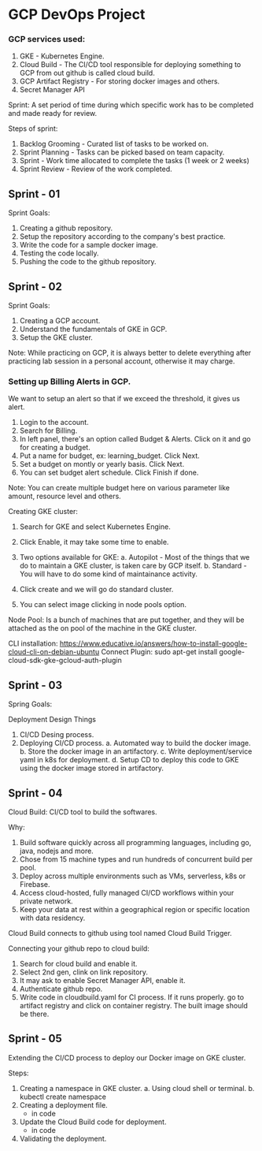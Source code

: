 # GCP DevOps Project


### GCP services used:
1. GKE - Kubernetes Engine.
2. Cloud Build - The CI/CD tool responsible for deploying something to GCP from out github is called cloud build. 
3. GCP Artifact Registry - For storing docker images and others. 
4. Secret Manager API


Sprint: A set period of time during which specific work has to be completed and made ready for review. 

Steps of sprint:
1. Backlog Grooming - Curated list of tasks to be worked on. 
2. Sprint Planning - Tasks can be picked based on team capacity. 
3. Sprint - Work time allocated to complete the tasks (1 week or 2 weeks)
4. Sprint Review - Review of the work completed. 


## Sprint - 01 

Sprint Goals: 
1. Creating a github repository. 
2. Setup the repository according to the company's best practice. 
3. Write the code for a sample docker image. 
4. Testing the code locally. 
5. Pushing the code to the github repository. 


## Sprint - 02 

Sprint Goals:
1. Creating a GCP account. 
2. Understand the fundamentals of GKE in GCP. 
3. Setup the GKE cluster. 

Note: While practicing on GCP, it is always better to delete everything after practicing lab session in a personal account, otherwise it may charge. 

### Setting up Billing Alerts in GCP.

We want to setup an alert so that if we exceed the threshold, it gives us alert. 

1. Login to the account. 
2. Search for Billing.
3. In left panel, there's an option called Budget & Alerts. Click on it and go for creating a budget. 
4. Put a name for budget, ex: learning_budget. Click Next. 
5. Set a budget on montly or yearly basis. Click Next. 
6. You can set budget alert schedule. Click Finish if done. 

Note: You can create multiple budget here on various parameter like amount, resource level and others. 


Creating GKE cluster:
1. Search for GKE and select Kubernetes Engine. 
2. Click Enable, it may take some time to enable. 
3. Two options available for GKE:
    a. Autopilot - Most of the things that we do to maintain a GKE cluster, is taken care by GCP itself.
    b. Standard - You will have to do some kind of maintainance activity. 

4. Click create and we will go do standard cluster. 
5. You can select image clicking in node pools option.

Node Pool: Is a bunch of machines that are put together, and they will be attached as the on pool of the machine in the GKE cluster. 

CLI installation: https://www.educative.io/answers/how-to-install-google-cloud-cli-on-debian-ubuntu
Connect Plugin: sudo apt-get install google-cloud-sdk-gke-gcloud-auth-plugin



## Sprint - 03

Spring Goals:

Deployment Design Things

1. CI/CD Desing process.
2. Deploying CI/CD process.
    a. Automated way to build the docker image.
    b. Store the docker image in an artifactory. 
    c. Write deployment/service yaml in k8s for deployment. 
    d. Setup CD to deploy this code to GKE using the docker image stored in artifactory. 



## Sprint - 04 

Cloud Build: CI/CD tool to build the softwares. 

Why:
1. Build software quickly across all programming languages, including go, java, nodejs and more. 
2. Chose from 15 machine types and run hundreds of concurrent build per pool. 
3. Deploy across multiple environments such as VMs, serverless, k8s or Firebase. 
4. Access cloud-hosted, fully managed CI/CD workflows within your private network. 
5. Keep your data at rest within a geographical region or specific location with data residency. 

Cloud Build connects to github using tool named Cloud Build Trigger.

Connecting your github repo to cloud build:

1. Search for cloud build and enable it. 
2. Select 2nd gen, clink on link repository. 
3. It may ask to enable Secret Manager API, enable it. 
4. Authenticate github repo. 
5. Write code in cloudbuild.yaml for CI process. If it runs properly. go to artifact registry and click on container registry. The built image should be there. 



## Sprint - 05

Extending the CI/CD process to deploy our Docker image on GKE cluster. 

Steps:
1. Creating a namespace in GKE cluster.
    a. Using cloud shell or terminal. 
    b. kubectl create namespace <name>
2. Creating a deployment file. 
    - in code
3. Update the Cloud Build code for deployment.
    - in code
4. Validating the deployment. 




















